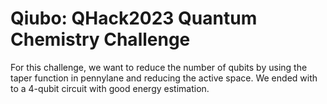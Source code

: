 


# Qiubo: QHack2023 Quantum Chemistry Challenge

For this challenge, we want to reduce the number of qubits by using the taper function in pennylane and reducing the active space. We ended with to a 4-qubit circuit with good energy estimation.